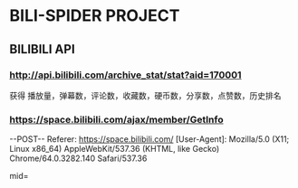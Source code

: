 # BILI-SPIDER PROJECT
## BILIBILI API

### http://api.bilibili.com/archive_stat/stat?aid=170001

获得 播放量，弹幕数，评论数，收藏数，硬币数，分享数，点赞数，历史排名

### https://space.bilibili.com/ajax/member/GetInfo

--POST--
Referer: https://space.bilibili.com/
[User-Agent]: Mozilla/5.0 (X11; Linux x86_64) AppleWebKit/537.36 (KHTML, like Gecko) Chrome/64.0.3282.140 Safari/537.36

mid=<avid>